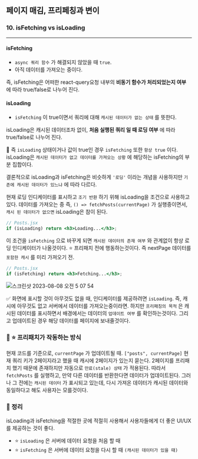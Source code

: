 ## 페이지 매김, 프리페칭과 변이
### 10. isFetching vs isLoading
---------------------------------------------

#### isFetching

- `async 쿼리 함수` 가 해결되지 않았을 때 `true`. 
- 아직 데이터를 가져오는 중이다.

즉, isFetching은 어떠한 react-query요청 내부의 **비동기 함수가 처리되었는지 여부** 에 따라 true/false로 나누어 진다.

#### isLoading

- `isFetching` 이 true이면서 쿼리에 대해 `캐시된 데이터가 없는 상태` 를 뜻한다.

isLoading은 캐시된 데이터조차 없이, **처음 실행된 쿼리 일 때 로딩 여부** 에 따라 true/false로 나누어 진다.

📍 즉 `isLoading` 상태이거나 값이 true인 경우 `isFetching` 또한 `항상 true` 이다.
isLoading은 `캐시된 데이터가 없고 데이터를 가져오는 상황` 에 해당하는 isFetching의 부분 집합이다.

결론적으로 isLoading과 isFetching은 비슷하게 `'로딩'` 이라는 개념을 사용하지만 `기존에 캐시된 데이터가 있느냐` 에 따라 다르다.

현재 로딩 인디케이터를 표시하고 `조기 반환` 하기 위해 isLoading을 조건으로 사용하고 있다.
데이터를 가져오는 중 즉, `() => fetchPosts(currentPage)` 가 실행중이면서, `캐시 된 데이터가 없으면` isLoading은 참이 된다.

```jsx
// Posts.jsx
if (isLoading) return <h3>Loading...</h3>;
```

이 조건을 `isFetching` 으로 바꾸게 되면 `캐시된 데이터의 존재 여부` 와 관계없이 항상 로딩 인디케이터가 나올것이다. ⭐️ 프리패치 전에 행동하는것이다. 즉 nextPage 데이터를 `포함한 캐시` 를 미리 가져오기 전.

```jsx
// Posts.jsx
if (isFetching) return <h3>Fetching...</h3>;
```

![스크린샷 2023-08-08 오전 5 07 54](https://github.com/chromeheartz/TIL/assets/95161113/167aae81-430f-4db3-b39b-37b385192863)

✅ 화면에 표시할 것이 아무것도 없을 때, 인디케이터를 제공하려면 `isLoading`. 즉, 캐시에 아무것도 없고 서버에서 데이터를 가져오는중이라면.
하지만 `프리패칭의 목적` 은 캐시된 데이터를 표시하면서 배경에서는 데이터의 `업데이트 여부` 를 확인하는것이다. 그리고 업데이트된 경우 해당 데이터를 페이지에 보내줄것이다.

### 📌 ⭐️ 프리패치가 작동하는 방식

현재 코드를 기준으로, `currentPage` 가 업데이트될 때.
`["posts", currentPage]` 현재 쿼리 키가 2페이지라고 했을 때 캐시에 2페이지가 있는지 묻는다. 2페이지를 프리패치 했기 때문에 존재하지만 자동으로 `만료(stale) 상태` 가 적용된다. 따라서 `fetchPosts` 를 실행하고, 만약 다른 데이터를 반환한다면 데이터가 업데이트된다. 그러나 그 전에는 `캐시된 데이터` 가 표시되고 있는데, 다시 가져온 데이터가 캐시된 데이터와 동일하다고 해도 사용자는 모를것이다.

### 📌 정리

isLoading과 isFetching을 적절한 곳에 적절히 사용해서 사용자들에게 더 좋은 UI/UX를 제공하는 것이 좋다.

- ⭐️ `isLoading` 은 서버에 데이터 요청을 처음 할 때
- ⭐️ `isFetching` 은 서버에 데이터 요청을 다시 할 때 `(캐시된 데이터가 있을 때)`
